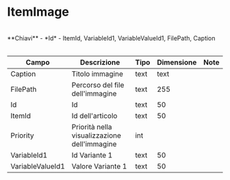 # ItemImage

<br>
**Chiavi**
- *Id*
- ItemId, VariableId1, VariableValueId1, FilePath, Caption
<br><br>

| Campo | Descrizione | Tipo | Dimensione | Note |
| --- | --- | --- | --- | --- |
| Caption | Titolo immagine | text | text |  |
| FilePath | Percorso del file dell'immagine | text | 255 |  |
| Id | Id | text | 50 |  |
| ItemId | Id dell'articolo | text | 50 |  |
| Priority | Priorità nella visualizzazione dell'immagine | int |  |  |
| VariableId1 | Id Variante 1 | text | 50 |  |
| VariableValueId1 | Valore Variante 1 | text | 50 |  |

